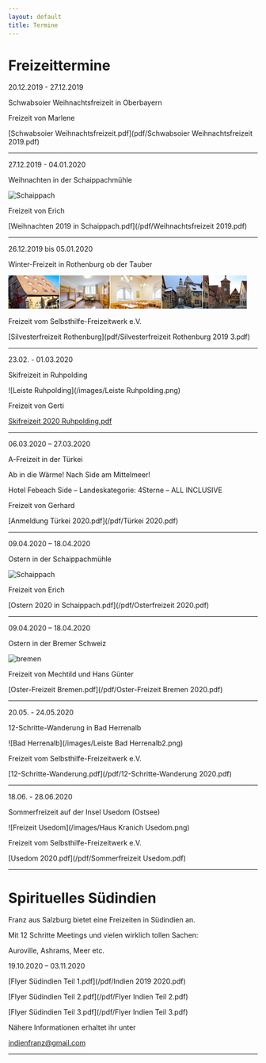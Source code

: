 ```yaml
---
layout: default
title: Termine
---
```

# Freizeittermine


20.12.2019 - 27.12.2019

Schwabsoier Weihnachtsfreizeit in Oberbayern

Freizeit von Marlene

[Schwabsoier Weihnachtsfreizeit.pdf](pdf/Schwabsoier Weihnachtsfreizeit 2019.pdf)

------------------------------------------------------------------------------

27.12.2019 - 04.01.2020

Weihnachten in der Schaippachmühle

![Schaippach](/images/schaippach.jpeg)

Freizeit von Erich

[Weihnachten 2019 in Schaippach.pdf](/pdf/Weihnachtsfreizeit 2019.pdf)

----------------------------------------------------------------------------

26.12.2019 bis 05.01.2020

Winter-Freizeit in Rothenburg ob der Tauber

![Rothenburg op der Tauber](/images/rothenburg.png)

Freizeit vom Selbsthilfe-Freizeitwerk e.V.

[Silvesterfreizeit Rothenburg](pdf/Silvesterfreizeit Rothenburg 2019 3.pdf)

----------------------------------------------------------------------------

23.02. - 01.03.2020

Skifreizeit in Ruhpolding

![Leiste Ruhpolding](/images/Leiste Ruhpolding.png)

Freizeit von Gerti

[Skifreizeit 2020 Ruhpolding.pdf](/pdf/Skifreizeit_2020.pdf)

--------------------------------------------------------------------------------

06.03.2020 – 27.03.2020

A-Freizeit in der Türkei 

Ab in die Wärme! Nach Side am Mittelmeer! 

Hotel Febeach Side – Landeskategorie: 4Sterne – ALL INCLUSIVE

Freizeit von Gerhard

[Anmeldung Türkei 2020.pdf](/pdf/Türkei 2020.pdf)

------------------------------------------------------------------

09.04.2020 – 18.04.2020

Ostern in der Schaippachmühle

![Schaippach](/images/schaippach.jpeg)

Freizeit von Erich

[Ostern 2020 in Schaippach.pdf](/pdf/Osterfreizeit 2020.pdf)

--------------------------------------------------------------------------------

09.04.2020 – 18.04.2020

Ostern in der Bremer Schweiz

![bremen](/images/bremen.jpeg)

Freizeit von Mechtild und Hans Günter  

[Oster-Freizeit Bremen.pdf](/pdf/Oster-Freizeit Bremen 2020.pdf)

-------------------------------------------------------------------------------

20.05. - 24.05.2020

12-Schritte-Wanderung in Bad Herrenalb

![Bad Herrenalb](/images/Leiste Bad Herrenalb2.png) 	

Freizeit vom Selbsthilfe-Freizeitwerk e.V.

[12-Schritte-Wanderung.pdf](/pdf/12-Schritte-Wanderung 2020.pdf)

-------------------------------------------------------------------------------

18.06. - 28.06.2020

Sommerfreizeit auf der Insel Usedom (Ostsee)

![Freizeit Usedom](/images/Haus Kranich Usedom.png)

Freizeit vom Selbsthilfe-Freizeitwerk e.V.

[Usedom 2020.pdf](/pdf/Sommerfreizeit Usedom.pdf)

-------------------------------------------------------------------------------

# Spirituelles Südindien

Franz aus Salzburg bietet eine Freizeiten in Südindien an.

Mit 12 Schritte Meetings und vielen wirklich tollen Sachen: 

Auroville, Ashrams, Meer etc.

19.10.2020 – 03.11.2020

[Flyer Südindien Teil 1.pdf](/pdf/Indien 2019 2020.pdf)

[Flyer Südindien Teil 2.pdf](/pdf/Flyer Indien Teil 2.pdf)

[Flyer Südindien Teil 3.pdf](/pdf/Flyer Indien Teil 3.pdf)

Nähere Informationen erhaltet ihr unter 

<indienfranz@gmail.com>

--------------------------------------------------------------------------------
